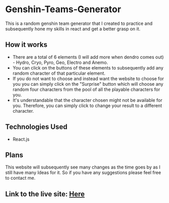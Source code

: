 # Genshin-Teams-Generator
This is a random genshin team generator that I created to practice and subsequently hone my skills in react and get a better grasp on it. 

## How it works
- There are a total of 6 elements (I will add more when dendro comes out) - Hydro, Cryo, Pyro, Geo, Electro and Anemo. 
- You can click on the buttons of these elements to subsequently add any random character of that particular element. 
- If you do not want to choose and instead want the website to choose for you you can simply click on the "Surprise" button which will choose any random four characters from the pool of all the playable characters for you.
- It's understandable that the character chosen might not be available for you. Therefore, you can simply click to change your result to a different character.

## Technologies Used
 - React.js

## Plans
This website will subsequently see many changes as the time goes by as I still have many Ideas for it. So if you have any suggestions please feel free to contact me.

## Link to the live site: [Here](https://swati-verma671.github.io/Genshin-teams-simulator/)

